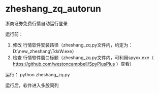 # zheshang_zq_autorun
浙商证券免费行情自动运行登录

运行前：

  1. 修改 行情软件安装路径（zheshang_zq.py文件内，约定为：D:\new_zheshang\TdxW.exe）
  2. 检查 行情软件窗口标题（zheshang_zq.py文件内，可利用spyxx.exe（ https://github.com/westoncampbell/SpyPlusPlus ）查看）

运行：
  python zheshang_zq.py
  
运行后，软件进入多股同列
